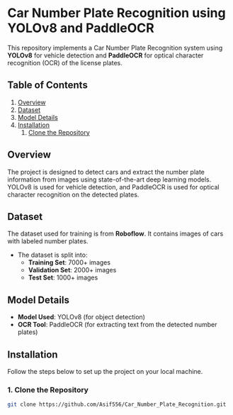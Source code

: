 # Car Number Plate Recognition using YOLOv8 and PaddleOCR

This repository implements a Car Number Plate Recognition system using **YOLOv8** for vehicle detection and **PaddleOCR** for optical character recognition (OCR) of the license plates.

## Table of Contents

1. [Overview](#overview)
2. [Dataset](#dataset)
3. [Model Details](#model-details)
4. [Installation](#installation)
    1. [Clone the Repository](#1-clone-the-repository)

## Overview

The project is designed to detect cars and extract the number plate information from images using state-of-the-art deep learning models. YOLOv8 is used for vehicle detection, and PaddleOCR is used for optical character recognition on the detected plates.

## Dataset

The dataset used for training is from **Roboflow**. It contains images of cars with labeled number plates.

- The dataset is split into:
  - **Training Set**: 7000+ images
  - **Validation Set**: 2000+ images
  - **Test Set**: 1000+ images


## Model Details

- **Model Used**: YOLOv8 (for object detection)
- **OCR Tool**: PaddleOCR (for extracting text from the detected number plates)

## Installation

Follow the steps below to set up the project on your local machine.

### 1. Clone the Repository
```bash
git clone https://github.com/Asif556/Car_Number_Plate_Recognition.git

